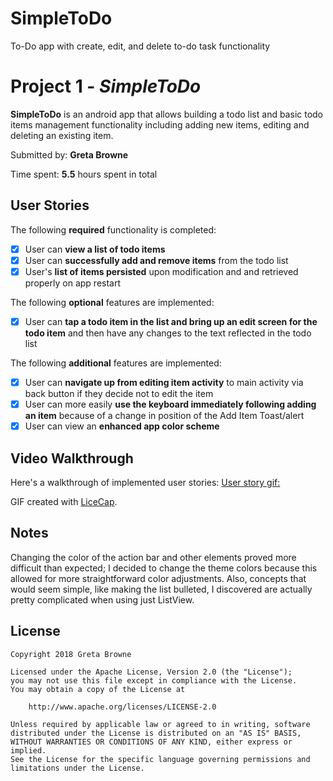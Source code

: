 # SimpleToDo
To-Do app with create, edit, and delete to-do task functionality
# Project 1 - *SimpleToDo*

**SimpleToDo** is an android app that allows building a todo list and basic todo items management functionality including adding new items, editing and deleting an existing item.

Submitted by: **Greta Browne**

Time spent: **5.5** hours spent in total

## User Stories

The following **required** functionality is completed:

* [x] User can **view a list of todo items**
* [x] User can **successfully add and remove items** from the todo list
* [x] User's **list of items persisted** upon modification and and retrieved properly on app restart

The following **optional** features are implemented:

* [x] User can **tap a todo item in the list and bring up an edit screen for the todo item** and then have any changes to the text reflected in the todo list

The following **additional** features are implemented:

* [x] User can **navigate up from editing item activity** to main activity via back button if they decide not to edit the item
* [x] User can more easily **use the keyboard immediately following adding an item** because of a change in position of the Add Item Toast/alert
* [x] User can view an **enhanced app color scheme** 

## Video Walkthrough

Here's a walkthrough of implemented user stories:
[User story gif: ](https://i.imgur.com/BVtNQLY.gif)

GIF created with [LiceCap](http://www.cockos.com/licecap/).

## Notes

Changing the color of the action bar and other elements proved more difficult than expected; I decided to change the theme colors because this allowed for more straightforward color adjustments. Also, concepts that would seem simple, like making the list bulleted, I discovered are actually pretty complicated when using just ListView.

## License

    Copyright 2018 Greta Browne

    Licensed under the Apache License, Version 2.0 (the "License");
    you may not use this file except in compliance with the License.
    You may obtain a copy of the License at

        http://www.apache.org/licenses/LICENSE-2.0

    Unless required by applicable law or agreed to in writing, software
    distributed under the License is distributed on an "AS IS" BASIS,
    WITHOUT WARRANTIES OR CONDITIONS OF ANY KIND, either express or implied.
    See the License for the specific language governing permissions and
    limitations under the License.
